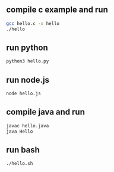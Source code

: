 ## compile c example and run
```bash
gcc hello.c -o hello
./hello
```
## run python
```bash
python3 hello.py
```
## run node.js
```bash
node hello.js
```
## compile java and run
```bash
javac hello.java
java Hello
```
## run bash
```bash
./hello.sh
```